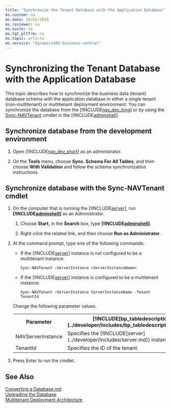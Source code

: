 ```yaml
---
title: "Synchronize the Tenant Database with the Application Database"
ms.custom: na
ms.date: 10/01/2019
ms.reviewer: na
ms.suite: na
ms.tgt_pltfrm: na
ms.topic: article
ms.service: "dynamics365-business-central"
---
```

# Synchronizing the Tenant Database with the Application Database
This topic describes how to synchronize the business data \(tenant\) database schema with the application database in either a single tenant (non-multitenant) or multitenant deployment environment. You can synchronize the database from the [!INCLUDE[nav_dev_long](../developer/includes/nav_dev_long_md.md)] or by using the [Sync-NAVTenant](https://docs.microsoft.com/en-us/powershell/module/microsoft.dynamics.nav.management/sync-navtenant) cmdlet in the [!INCLUDE[adminshell](../developer/includes/adminshell.md)].

## Synchronize database from the development environment

1.  Open [!INCLUDE[nav_dev_short](../developer/includes/nav_dev_short_md.md)] as an administrator.

2.  On the **Tools** menu, choose **Sync. Schema For All Tables**, and then choose **With Validation** and follow the schema synchronization instructions.

## Synchronize database with the Sync-NAVTenant cmdlet  

1.  On the computer that is running the [!INCLUDE[server](../developer/includes/server.md)], run **[!INCLUDE[adminshell](../developer/includes/adminshell.md)]** as an Administrator.  

    1.  Choose **Start**, in the **Search** box, type **[!INCLUDE[adminshell](../developer/includes/adminshell.md)]**.  

    2.  Right-click the related link, and then choose **Run as Administrator**.  

2.  At the command prompt, type one of the following commands:  

    -   If the [!INCLUDE[server](../developer/includes/server.md)] instance is not configured to be a multitenant instance:  

        ```  
        Sync-NAVTenant –ServerInstance <ServerInstanceName>  
        ```  

    -   If the [!INCLUDE[server](../developer/includes/server.md)] instance is configured to be a multitenant instance:  

        ```  
        Sync-NAVTenant –ServerInstance ServerInstanceName -Tenant TenantId  
        ```  

     Change the following parameter values.  

     <table>
     <tr>
     <th>Parameter</th>
     <th>[!INCLUDE[bp_tabledescription](../developer/includes/bp_tabledescription_md.md)]</th>
     </tr>
     <tr>
     <td>NAVServerInstance</td>
     <td>Specifies the [!INCLUDE[server](../developer/includes/server.md)] instance.</td>
     </tr>
     <tr>
     <td>TenantId</td>
     <td>Specifies the ID of the tenant.</td>
     </tr>
     </table>

3.  Press Enter to run the cmdlet.  

## See Also  
[Converting a Database.md](../upgrade/Converting-a-Database.md)  
[Upgrading the Database](../upgrade/Upgrading-the-Data.md)  
[Multitenant Deployment Architecture](../deployment/Multitenant-Deployment-Architecture.md)   
